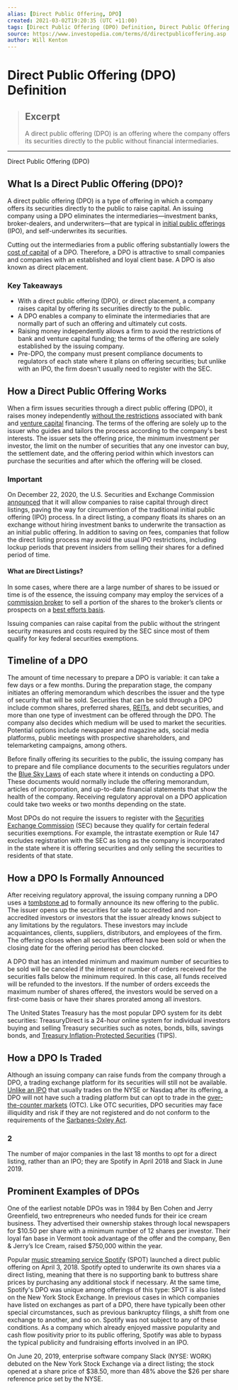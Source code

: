 ```yaml
---
alias: [Direct Public Offering, DPO]
created: 2021-03-02T19:20:35 (UTC +11:00)
tags: [Direct Public Offering (DPO) Definition, Direct Public Offering (DPO)]
source: https://www.investopedia.com/terms/d/directpublicoffering.asp
author: Will Kenton
---
```


# Direct Public Offering (DPO) Definition

> ## Excerpt
> A direct public offering (DPO) is an offering where the company offers its securities directly to the public without financial intermediaries.

---

Direct Public Offering (DPO)
## What Is a Direct Public Offering (DPO)?

A direct public offering (DPO) is a type of offering in which a company offers its securities directly to the public to raise capital. An issuing company using a DPO eliminates the intermediaries—investment banks, broker-dealers, and underwriters—that are typical in [initial public offerings](https://www.investopedia.com/terms/i/ipo.asp) (IPO), and self-underwrites its securities.

Cutting out the intermediaries from a public offering substantially lowers the [cost of capital](https://www.investopedia.com/terms/c/costofcapital.asp) of a DPO. Therefore, a DPO is attractive to small companies and companies with an established and loyal client base. A DPO is also known as direct placement.

### Key Takeaways

-   With a direct public offering (DPO), or direct placement, a company raises capital by offering its securities directly to the public.
-   A DPO enables a company to eliminate the intermediaries that are normally part of such an offering and ultimately cut costs.
-   Raising money independently allows a firm to avoid the restrictions of bank and venture capital funding; the terms of the offering are solely established by the issuing company.
-   Pre-DPO, the company must present compliance documents to regulators of each state where it plans on offering securities; but unlike with an IPO, the firm doesn't usually need to register with the SEC.

## How a Direct Public Offering Works

When a firm issues securities through a direct public offering (DPO), it raises money independently [without the restrictions](https://www.investopedia.com/investing/difference-between-ipo-and-direct-listing/) associated with bank and [venture capital](https://www.investopedia.com/terms/v/venturecapital.asp) financing. The terms of the offering are solely up to the issuer who guides and tailors the process according to the company's best interests. The issuer sets the offering price, the minimum investment per investor, the limit on the number of securities that any one investor can buy, the settlement date, and the offering period within which investors can purchase the securities and after which the offering will be closed.

### Important

On December 22, 2020, the U.S. Securities and Exchange Commission [announced](https://www.sec.gov/rules/other/2020/34-90768.pdf) that it will allow companies to raise capital through direct listings, paving the way for circumvention of the traditional initial public offering (IPO) process. In a direct listing, a company floats its shares on an exchange without hiring investment banks to underwrite the transaction as an initial public offering. In addition to saving on fees, companies that follow the direct listing process may avoid the usual IPO restrictions, including lockup periods that prevent insiders from selling their shares for a defined period of time.

#### What are Direct Listings?

In some cases, where there are a large number of shares to be issued or time is of the essence, the issuing company may employ the services of a [commission broker](https://www.investopedia.com/terms/c/commission-broker.asp) to sell a portion of the shares to the broker’s clients or prospects on a [best efforts basis](https://www.investopedia.com/terms/b/bestefforts.asp).

Issuing companies can raise capital from the public without the stringent security measures and costs required by the SEC since most of them qualify for key federal securities exemptions.

## Timeline of a DPO

The amount of time necessary to prepare a DPO is variable: it can take a few days or a few months. During the preparation stage, the company initiates an offering memorandum which describes the issuer and the type of security that will be sold. Securities that can be sold through a DPO include common shares, preferred shares, [REITs](https://www.investopedia.com/terms/r/reit.asp), and debt securities, and more than one type of investment can be offered through the DPO. The company also decides which medium will be used to market the securities. Potential options include newspaper and magazine ads, social media platforms, public meetings with prospective shareholders, and telemarketing campaigns, among others.

Before finally offering its securities to the public, the issuing company has to prepare and file compliance documents to the securities regulators under the [Blue Sky Laws](https://www.investopedia.com/terms/b/blueskylaws.asp) of each state where it intends on conducting a DPO. These documents would normally include the offering memorandum, articles of incorporation, and up-to-date financial statements that show the health of the company. Receiving regulatory approval on a DPO application could take two weeks or two months depending on the state.

Most DPOs do not require the issuers to register with the [Securities Exchange Commission](https://www.investopedia.com/terms/s/sec.asp) (SEC) because they qualify for certain federal securities exemptions. For example, the intrastate exemption or Rule 147 excludes registration with the SEC as long as the company is incorporated in the state where it is offering securities and only selling the securities to residents of that state.

## How a DPO Is Formally Announced

After receiving regulatory approval, the issuing company running a DPO uses a [tombstone ad](https://www.investopedia.com/terms/t/tombstone.asp) to formally announce its new offering to the public. The issuer opens up the securities for sale to accredited and non-accredited investors or investors that the issuer already knows subject to any limitations by the regulators. These investors may include acquaintances, clients, suppliers, distributors, and employees of the firm. The offering closes when all securities offered have been sold or when the closing date for the offering period has been clocked.

A DPO that has an intended minimum and maximum number of securities to be sold will be canceled if the interest or number of orders received for the securities falls below the minimum required. In this case, all funds received will be refunded to the investors. If the number of orders exceeds the maximum number of shares offered, the investors would be served on a first-come basis or have their shares prorated among all investors.

The United States Treasury has the most popular DPO system for its debt securities: TreasuryDirect is a 24-hour online system for individual investors buying and selling Treasury securities such as notes, bonds, bills, savings bonds, and [Treasury Inflation-Protected Securities](https://www.investopedia.com/terms/t/tips.asp) (TIPS).

## How a DPO Is Traded

Although an issuing company can raise funds from the company through a DPO, a trading exchange platform for its securities will still not be available. [Unlike an IPO](https://www.investopedia.com/investing/difference-between-ipo-and-direct-listing/) that usually trades on the NYSE or Nasdaq after its offering, a DPO will not have such a trading platform but can opt to trade in the [over-the-counter markets](https://www.investopedia.com/terms/o/over-the-countermarket.asp) (OTC). Like OTC securities, DPO securities may face illiquidity and risk if they are not registered and do not conform to the requirements of the [Sarbanes-Oxley Act](https://www.investopedia.com/terms/s/sarbanesoxleyact.asp).

### 2

The number of major companies in the last 18 months to opt for a direct listing, rather than an IPO; they are Spotify in April 2018 and Slack in June 2019.

## Prominent Examples of DPOs

One of the earliest notable DPOs was in 1984 by Ben Cohen and Jerry Greenfield, two entrepreneurs who needed funds for their ice cream business. They advertised their ownership stakes through local newspapers for $10.50 per share with a minimum number of 12 shares per investor. Their loyal fan base in Vermont took advantage of the offer and the company, Ben & Jerry’s Ice Cream, raised $750,000 within the year.

Popular [music streaming service Spotify](https://www.investopedia.com/news/spotify-ipo/) (SPOT) launched a direct public offering on April 3, 2018. Spotify opted to underwrite its own shares via a direct listing, meaning that there is no supporting bank to buttress share prices by purchasing any additional stock if necessary. At the same time, Spotify's DPO was unique among offerings of this type: SPOT is also listed on the New York Stock Exchange. In previous cases in which companies have listed on exchanges as part of a DPO, there have typically been other special circumstances, such as previous bankruptcy filings, a shift from one exchange to another, and so on. Spotify was not subject to any of these conditions. As a company which already enjoyed massive popularity and cash flow positivity prior to its public offering, Spotify was able to bypass the typical publicity and fundraising efforts involved in an IPO.

On June 20, 2019, enterprise software company Slack (NYSE: WORK) debuted on the New York Stock Exchange via a direct listing; the stock opened at a share price of $38.50, more than 48% above the $26 per share reference price set by the NYSE.
